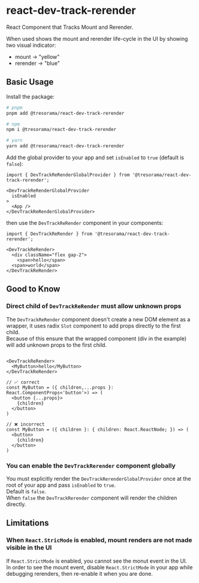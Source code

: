 # react-dev-track-rerender

React Component that Tracks Mount and Rerender.  

When used shows the mount and rerender life-cycle in the UI by showing two visual indicator:
- mount -> "yellow" 
- rerender -> "blue"

## Basic Usage

Install the package:

```bash
# pnpm
pnpm add @tresorama/react-dev-track-rerender

# npm
npm i @tresorama/react-dev-track-rerender

# yarn
yarn add @tresorama/react-dev-track-rerender
```

Add the global provider to your app and set `isEnabled` to `true` (default is `false`):

```tsx
import { DevTrackReRenderGlobalProvider } from '@tresorama/react-dev-track-rerender';

<DevTrackReRenderGlobalProvider
  isEnabled
>
  <App />
</DevTrackReRenderGlobalProvider>
```


then use the `DevTrackReRender` component in your components:

```tsx
import { DevTrackReRender } from '@tresorama/react-dev-track-rerender';

<DevTrackReRender>
  <div className="flex gap-2">
    <span>hello</span>
  <span>world</span>
</DevTrackReRender>
```

## Good to Know

### Direct child of `DevTrackReRender` must allow unknown props

The `DevTrackReRender` component doesn't create a new DOM element as a wrapper, it uses radix `Slot` component to add props directly to the first child.  
Because of this ensure that the wrapped component (div in the example) will add unknown props to the first child.

```tsx

<DevTrackReRender>
  <MyButton>hello</MyButton>
</DevTrackReRender>

// ✅ correct
const MyButton = ({ children,...props }: React.ComponentProps<'button'>) => (
  <button {...props}>
    {children}
  </button>
)

// ❌ incorrect
const MyButton = ({ children }: { children: React.ReactNode; }) => (
  <button>
    {children}
  </button>
)
```

### You can enable the `DevTrackRerender` component globally

You must explicitly render the `DevTrackRerenderGlobalProvider` once at the root of your app and pass `isEnabled` to `true`.  
Default is `false`.  
When `false` the `DevTrackRerender` component will render the children directly.

## Limitations

### When `React.StricMode` is enabled, mount renders are not made visible in the UI

If `React.StrictMode` is enabled, you cannot see the monut event in the UI.  
In order to see the mount event, disable `React.StrictMode` in your app while debugging rerenders, then re-enable it when you are done.  